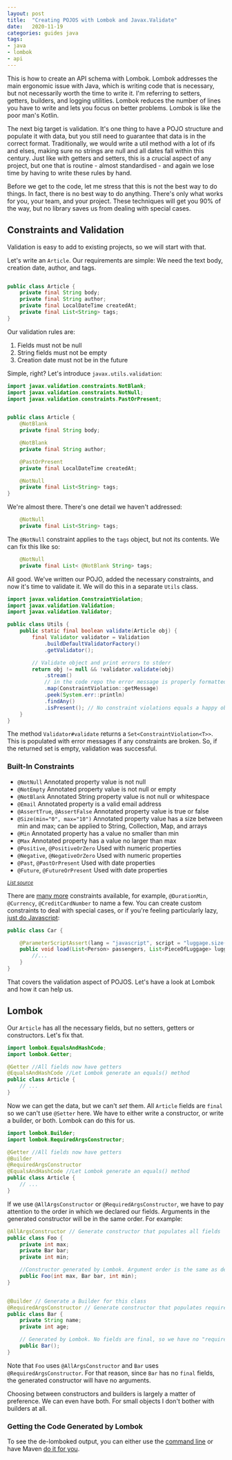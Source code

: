 ```yaml
---
layout: post
title:  "Creating POJOS with Lombok and Javax.Validate"
date:   2020-11-19
categories: guides java
tags:
- java
- lombok
- api
---
```


This is how to create an API schema with Lombok.
Lombok addresses the main ergonomic issue with Java, which is writing
code that is necessary, but not necessarily worth the time to write it.
I'm referring to setters, getters, builders, and logging utilities.
Lombok reduces the number of lines you have to write and lets
you focus on better problems. Lombok is like the poor man's Kotlin.

The next big target is validation. It's one thing to have a POJO structure
and populate it with data, but you still need to guarantee that data is in
the correct format. Traditionally, we would write a util method with 
a lot of ifs and elses, making sure no strings are null and all dates
fall within this century. Just like with getters and setters, this is
a crucial aspect of any project, but one that is routine - almost
standardised - and again we lose time by having to write these rules 
by hand.

Before we get to the code, let me stress that this is not the best
way to do things. In fact, there is no best way to do anything.
There's only what works for you, your team, and your project. These
techniques will get you 90% of the way, but no library saves us
from dealing with special cases.

## Constraints and Validation

Validation is easy to add to existing projects, so we will start with
that.

Let's write an `Article`. Our requirements are simple: We need the text
body, creation date, author, and tags.

```java

public class Article {
    private final String body;
    private final String author;
    private final LocalDateTime createdAt;
    private final List<String> tags;
}
```

Our validation rules are:

1. Fields must not be null
1. String fields must not be empty
1. Creation date must not be in the future

Simple, right? Let's introduce `javax.utils.validation`:

```java
import javax.validation.constraints.NotBlank;
import javax.validation.constraints.NotNull;
import javax.validation.constraints.PastOrPresent;


public class Article {
    @NotBlank
    private final String body;

    @NotBlank
    private final String author;

    @PastOrPresent
    private final LocalDateTime createdAt;

    @NotNull
    private final List<String> tags;
}
```

We're almost there. There's one detail we haven't addressed:

```java
    @NotNull
    private final List<String> tags;
```

The `@NotNull` constraint applies to the `tags` object, but not its contents.
We can fix this like so:

```java
    @NotNull
    private final List< @NotBlank String> tags;
```

All good. We've written our POJO, added the necessary constraints, and now it's time to validate it.
We will do this in a separate `Utils` class.

```java
import javax.validation.ConstraintViolation;
import javax.validation.Validation;
import javax.validation.Validator;

public class Utils {
    public static final boolean validate(Article obj) {
        final Validator validator = Validation
            .buildDefaultValidatorFactory()
            .getValidator();

        // Validate object and print errors to stderr
        return obj != null && !validator.validate(obj)
            .stream()
            // in the code repo the error message is properly formatted
            .map(ConstraintViolation::getMessage)
            .peek(System.err::println)
            .findAny()
            .isPresent(); // No constraint violations equals a happy object
    }
}

```

The method `Validator#validate` returns a `Set<ConstraintViolation<T>>`.
This is populated with error messages if any constraints are broken. So,
if the returned set is empty, validation was successful.

### Built-In Constraints



* `@NotNull` Annotated property value is not null
* `@NotEmpty` Annotated property value is not null or empty
* `@NotBlank` Annotated String property value is not null or whitespace
* `@Email` Annotated property is a valid email address
* `@AssertTrue`, `@AssertFalse` Annotated property value is true or false
* `@Size(min="0", max="10")` Annotated property value has a size between min and max; can be applied to String, Collection, Map, and arrays
* `@Min` Annotated property has a value no smaller than min
* `@Max` Annotated property has a value no larger than max
* `@Positive`, `@PositiveOrZero` Used with numeric properties
* `@Negative`, `@NegativeOrZero` Used with numeric properties
* `@Past`, `@PastOrPresent` Used with date properties
* `@Future`, `@FutureOrPresent` Used with date properties

<sub>_[List source][ls]_</sub>

There are [many more][ac] constraints available, for example, `@DurationMin`, 
`@Currency`, `@CreditCardNumber` to name a few. You can create custom
constraints to deal with special cases, or if you're feeling particularly
lazy, [just do Javascript][bc]:

```java
public class Car {

    @ParameterScriptAssert(lang = "javascript", script = "luggage.size() <= passengers.size() * 2")
    public void load(List<Person> passengers, List<PieceOfLuggage> luggage) {
        //...
    }
}
```

That covers the validation aspect of POJOS. Let's have a look at Lombok and how it can help us.

## Lombok

Our `Article` has all the necessary fields, but no setters, getters or constructors. Let's fix that.


```java
import lombok.EqualsAndHashCode;
import lombok.Getter;

@Getter //All fields now have getters
@EqualsAndHashCode //Let Lombok generate an equals() method
public class Article {
    // ...
}
```

Now we can get the data, but we can't _set_ them. All `Article` fields
are `final` so we can't use `@Setter` here. We have to either write
a constructor, or write a builder, or both. Lombok can do this for us.

```java
import lombok.Builder;
import lombok.RequiredArgsConstructor;

@Getter //All fields now have getters
@Builder
@RequiredArgsConstructor
@EqualsAndHashCode //Let Lombok generate an equals() method
public class Article {
    // ...
}

```

If we use `@AllArgsConstructor` or `@RequiredArgsConstructor`, we have to
pay attention to the order in which we declared our fields. Arguments
in the generated constructor will be in the same order. For example:


```java
@AllArgsConstructor // Generate constructor that populates all fields
public class Foo {
    private int max;
    private Bar bar;
    private int min;

    //Constructor generated by Lombok. Argument order is the same as declaration order.
    public Foo(int max, Bar bar, int min);
}


@Builder // Generate a Builder for this class
@RequiredArgsConstructor // Generate constructor that populates required fields only
public class Bar {
    private String name;
    private int age;

    // Generated by Lombok. No fields are final, so we have no "required" arguments.
    public Bar();
}

```

Note that `Foo` uses `@AllArgsConstructor` and `Bar` uses `@RequiredArgsConstructor`.
For that reason, since `Bar` has no `final` fields, the generated constructor will
have no arguments.

Choosing between constructors and builders is largely a matter of preference. We
can even have both. For small objects I don't bother with builders at all. 

### Getting the Code Generated by Lombok

To see the de-lomboked output, you can either use the [command line][dlb] or
have Maven [do it for you][dlb-p].


[ac]: https://docs.jboss.org/hibernate/stable/validator/reference/en-US/html_single/#validator-defineconstraints-hv-constraints
[bc]: https://docs.jboss.org/hibernate/stable/validator/reference/en-US/html_single/#section-builtin-method-constraints
[ls]: https://www.baeldung.com/javax-validation#validation
[dlb]: https://projectlombok.org/features/delombok
[dlb-p]: https://github.com/awhitford/lombok.maven/blob/master/test-maven-lombok/pom.xml#L48
